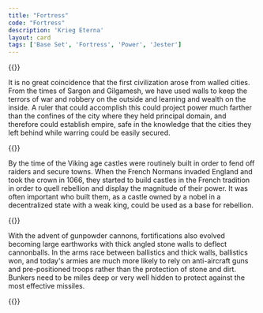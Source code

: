 ```yaml
---
title: "Fortress"
code: "Fortress"
description: 'Krieg Eterna'
layout: card
tags: ['Base Set', 'Fortress', 'Power', 'Jester']
---
```

{{<card-detail-page code="Fortress" artwork="The Fortress of Königstein by Bernardo Bellotto (1758)">}}
<p>
It is no great coincidence  that the first civilization arose from walled cities. From the times of Sargon and Gilgamesh, we have used walls to keep the terrors of war and robbery on the outside and learning and wealth on the inside. A ruler that could accomplish this could project power much farther than the confines of the city where they held principal domain, and therefore could establish empire, safe in the knowledge that the cities they left behind while warring could be easily secured.
</p>
{{<card-detail-image file="castle.jpg" caption="Denbigh Castle by Thomas Girtin (1793)">}}
<p>
By the time of the Viking age castles were routinely built in order to fend off raiders and secure towns. When the French Normans invaded England and took the crown in 1066, they started to build castles in the French tradition in order to quell rebellion and display the magnitude of their power. It was often important who built them, as a castle owned by a nobel in a decentralized state with a weak king, could be used as a base for rebellion. 
</p>
{{<card-detail-image file="castle2.JPG" caption="Knight's castle by Karl Friedrich Lessing (1828)">}}
<p>
With the advent of gunpowder cannons, fortifications also evolved becoming large earthworks with thick angled stone walls to deflect cannonballs. In the arms race between ballistics and thick walls,  ballistics won, and today's armies are much more likely to rely on anti-aircraft guns and pre-positioned troops rather than the protection of stone and dirt. Bunkers need to be miles deep or very well hidden to protect against the most effective missiles. 
</p>
{{</card-detail-page>}}